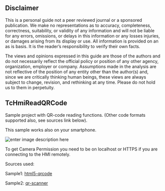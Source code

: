 ## Disclaimer
This is a personal guide not a peer reviewed journal or a sponsored publication. We make
no representations as to accuracy, completeness, correctness, suitability, or validity of any
information and will not be liable for any errors, omissions, or delays in this information or any
losses injuries, or damages arising from its display or use. All information is provided on an as
is basis. It is the reader’s responsibility to verify their own facts.

The views and opinions expressed in this guide are those of the authors and do not
necessarily reflect the official policy or position of any other agency, organization, employer or
company. Assumptions made in the analysis are not reflective of the position of any entity
other than the author(s) and, since we are critically thinking human beings, these views are
always subject to change, revision, and rethinking at any time. Please do not hold us to them
in perpetuity.

## TcHmiReadQRCode

Sample project with QR-code reading functions. (Other code formats supported also, see sources link below).

This sample works also on your smartphone. 

![enter image description here](https://user-images.githubusercontent.com/75740551/212945493-6113d40f-8ccf-4aa2-8cbc-532f983ae76d.png)

To get Camera Permission you need to be on localhost or HTTPS if you are connecting to the HMI remotely. 

Sources used: 

Sample1: [html5-qrcode](https://github.com/mebjas/html5-qrcode)

Sample2: [qr-scanner](https://github.com/nimiq/qr-scanner)
